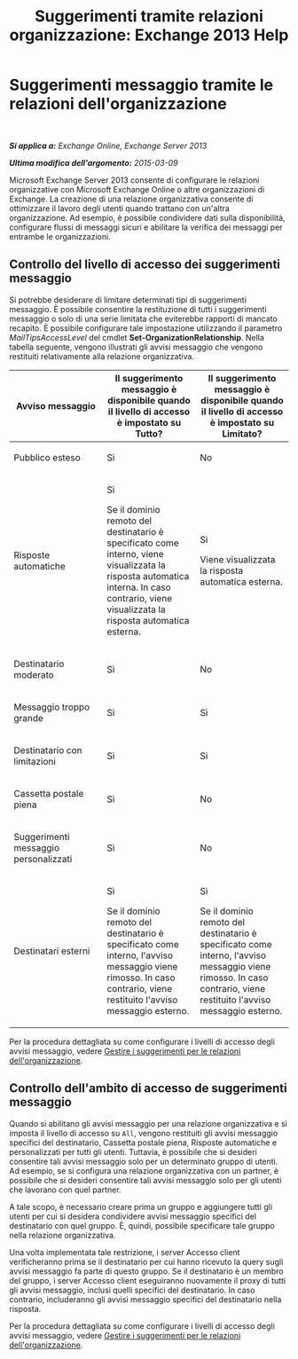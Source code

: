 ﻿---
title: 'Suggerimenti tramite relazioni organizzazione: Exchange 2013 Help'
TOCTitle: Suggerimenti messaggio tramite le relazioni dell'organizzazione
ms:assetid: 1784256f-abe1-4503-b8c4-26d544b73452
ms:mtpsurl: https://technet.microsoft.com/it-it/library/JJ670165(v=EXCHG.150)
ms:contentKeyID: 50480067
ms.date: 05/22/2018
mtps_version: v=EXCHG.150
ms.translationtype: MT
---

# Suggerimenti messaggio tramite le relazioni dell'organizzazione

 

_**Si applica a:** Exchange Online, Exchange Server 2013_

_**Ultima modifica dell'argomento:** 2015-03-09_

Microsoft Exchange Server 2013 consente di configurare le relazioni organizzative con Microsoft Exchange Online o altre organizzazioni di Exchange. La creazione di una relazione organizzativa consente di ottimizzare il lavoro degli utenti quando trattano con un'altra organizzazione. Ad esempio, è possibile condividere dati sulla disponibilità, configurare flussi di messaggi sicuri e abilitare la verifica dei messaggi per entrambe le organizzazioni.

## Controllo del livello di accesso dei suggerimenti messaggio

Si potrebbe desiderare di limitare determinati tipi di suggerimenti messaggio. È possibile consentire la restituzione di tutti i suggerimenti messaggio o solo di una serie limitata che eviterebbe rapporti di mancato recapito. È possibile configurare tale impostazione utilizzando il parametro *MailTipsAccessLevel* del cmdlet **Set-OrganizationRelationship**. Nella tabella seguente, vengono illustrati gli avvisi messaggio che vengono restituiti relativamente alla relazione organizzativa.


<table>
<colgroup>
<col style="width: 33%" />
<col style="width: 33%" />
<col style="width: 33%" />
</colgroup>
<thead>
<tr class="header">
<th>Avviso messaggio</th>
<th>Il suggerimento messaggio è disponibile quando il livello di accesso è impostato su Tutto?</th>
<th>Il suggerimento messaggio è disponibile quando il livello di accesso è impostato su Limitato?</th>
</tr>
</thead>
<tbody>
<tr class="odd">
<td><p>Pubblico esteso</p></td>
<td><p>Sì</p></td>
<td><p>No</p></td>
</tr>
<tr class="even">
<td><p>Risposte automatiche</p></td>
<td><p>Sì</p>
<p>Se il dominio remoto del destinatario è specificato come interno, viene visualizzata la risposta automatica interna. In caso contrario, viene visualizzata la risposta automatica esterna.</p></td>
<td><p>Sì</p>
<p>Viene visualizzata la risposta automatica esterna.</p></td>
</tr>
<tr class="odd">
<td><p>Destinatario moderato</p></td>
<td><p>Sì</p></td>
<td><p>No</p></td>
</tr>
<tr class="even">
<td><p>Messaggio troppo grande</p></td>
<td><p>Sì</p></td>
<td><p>Sì</p></td>
</tr>
<tr class="odd">
<td><p>Destinatario con limitazioni</p></td>
<td><p>Sì</p></td>
<td><p>Sì</p></td>
</tr>
<tr class="even">
<td><p>Cassetta postale piena</p></td>
<td><p>Sì</p></td>
<td><p>No</p></td>
</tr>
<tr class="odd">
<td><p>Suggerimenti messaggio personalizzati</p></td>
<td><p>Sì</p></td>
<td><p>No</p></td>
</tr>
<tr class="even">
<td><p>Destinatari esterni</p></td>
<td><p>Sì</p>
<p>Se il dominio remoto del destinatario è specificato come interno, l'avviso messaggio viene rimosso. In caso contrario, viene restituito l'avviso messaggio esterno.</p></td>
<td><p>Sì</p>
<p>Se il dominio remoto del destinatario è specificato come interno, l'avviso messaggio viene rimosso. In caso contrario, viene restituito l'avviso messaggio esterno.</p></td>
</tr>
</tbody>
</table>


Per la procedura dettagliata su come configurare i livelli di accesso degli avvisi messaggio, vedere [Gestire i suggerimenti per le relazioni dell'organizzazione](https://docs.microsoft.com/it-it/exchange/clients-and-mobile-in-exchange-online/mailtips/manage-mailtips-for-organization-relationships).

## Controllo dell'ambito di accesso de suggerimenti messaggio

Quando si abilitano gli avvisi messaggio per una relazione organizzativa e si imposta il livello di accesso su `All`, vengono restituiti gli avvisi messaggio specifici del destinatario, Cassetta postale piena, Risposte automatiche e personalizzati per tutti gli utenti. Tuttavia, è possibile che si desideri consentire tali avvisi messaggio solo per un determinato gruppo di utenti. Ad esempio, se si configura una relazione organizzativa con un partner, è possibile che si desideri consentire tali avvisi messaggio solo per gli utenti che lavorano con quel partner.

A tale scopo, è necessario creare prima un gruppo e aggiungere tutti gli utenti per cui si desidera condividere avvisi messaggio specifici del destinatario con quel gruppo. È, quindi, possibile specificare tale gruppo nella relazione organizzativa.

Una volta implementata tale restrizione, i server Accesso client verificheranno prima se il destinatario per cui hanno ricevuto la query sugli avvisi messaggio fa parte di questo gruppo. Se il destinatario è un membro del gruppo, i server Accesso client eseguiranno nuovamente il proxy di tutti gli avvisi messaggio, inclusi quelli specifici del destinatario. In caso contrario, includeranno gli avvisi messaggio specifici del destinatario nella risposta.

Per la procedura dettagliata su come configurare i livelli di accesso degli avvisi messaggio, vedere [Gestire i suggerimenti per le relazioni dell'organizzazione](https://docs.microsoft.com/it-it/exchange/clients-and-mobile-in-exchange-online/mailtips/manage-mailtips-for-organization-relationships).

